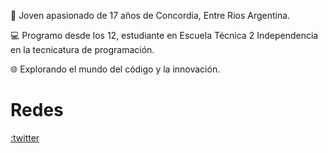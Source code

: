 
🚀 Joven apasionado de 17 años de Concordia, Entre Rios Argentina.

💻 Programo desde los 12, estudiante en Escuela Técnica 2 Independencia en la tecnicatura de programación.

🌐 Explorando el mundo del código y la innovación.

# Redes
[:twitter](https://twitter.com/ferchupessoa)
